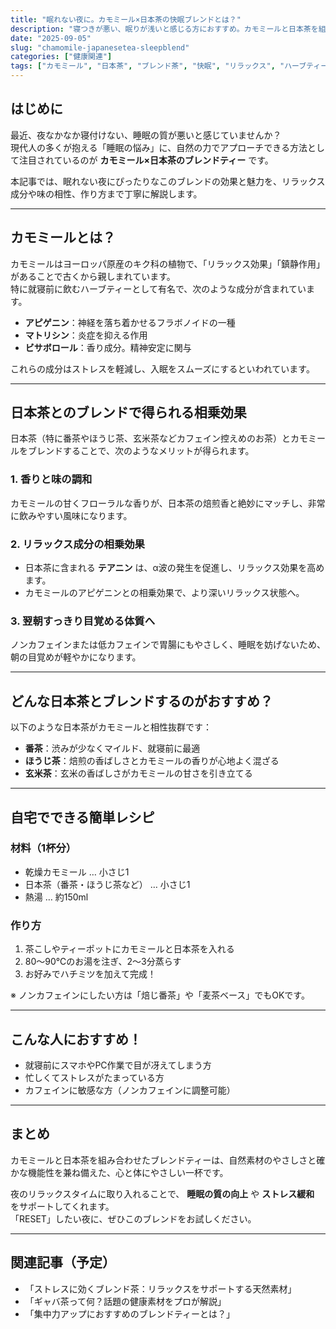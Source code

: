 ```yaml
---
title: "眠れない夜に。カモミール×日本茶の快眠ブレンドとは？"
description: "寝つきが悪い、眠りが浅いと感じる方におすすめ。カモミールと日本茶を組み合わせた快眠ブレンドの魅力と効果、作り方を徹底解説します。"
date: "2025-09-05"
slug: "chamomile-japanesetea-sleepblend"
categories: ["健康関連"]
tags: ["カモミール", "日本茶", "ブレンド茶", "快眠", "リラックス", "ハーブティー"]
---
```


## はじめに

最近、夜なかなか寝付けない、睡眠の質が悪いと感じていませんか？  
現代人の多くが抱える「睡眠の悩み」に、自然の力でアプローチできる方法として注目されているのが **カモミール×日本茶のブレンドティー** です。

本記事では、眠れない夜にぴったりなこのブレンドの効果と魅力を、リラックス成分や味の相性、作り方まで丁寧に解説します。

---

## カモミールとは？

カモミールはヨーロッパ原産のキク科の植物で、「リラックス効果」「鎮静作用」があることで古くから親しまれています。  
特に就寝前に飲むハーブティーとして有名で、次のような成分が含まれています。

- **アピゲニン**：神経を落ち着かせるフラボノイドの一種
- **マトリシン**：炎症を抑える作用
- **ビサボロール**：香り成分。精神安定に関与

これらの成分はストレスを軽減し、入眠をスムーズにするといわれています。

---

## 日本茶とのブレンドで得られる相乗効果

日本茶（特に番茶やほうじ茶、玄米茶などカフェイン控えめのお茶）とカモミールをブレンドすることで、次のようなメリットが得られます。

### 1. 香りと味の調和  
カモミールの甘くフローラルな香りが、日本茶の焙煎香と絶妙にマッチし、非常に飲みやすい風味になります。

### 2. リラックス成分の相乗効果  
- 日本茶に含まれる **テアニン** は、α波の発生を促進し、リラックス効果を高めます。
- カモミールのアピゲニンとの相乗効果で、より深いリラックス状態へ。

### 3. 翌朝すっきり目覚める体質へ  
ノンカフェインまたは低カフェインで胃腸にもやさしく、睡眠を妨げないため、朝の目覚めが軽やかになります。

---

## どんな日本茶とブレンドするのがおすすめ？

以下のような日本茶がカモミールと相性抜群です：

- **番茶**：渋みが少なくマイルド、就寝前に最適
- **ほうじ茶**：焙煎の香ばしさとカモミールの香りが心地よく混ざる
- **玄米茶**：玄米の香ばしさがカモミールの甘さを引き立てる

---

## 自宅でできる簡単レシピ

### 材料（1杯分）
- 乾燥カモミール … 小さじ1
- 日本茶（番茶・ほうじ茶など） … 小さじ1
- 熱湯 … 約150ml

### 作り方
1. 茶こしやティーポットにカモミールと日本茶を入れる
2. 80〜90℃のお湯を注ぎ、2〜3分蒸らす
3. お好みでハチミツを加えて完成！

※ ノンカフェインにしたい方は「焙じ番茶」や「麦茶ベース」でもOKです。

---

## こんな人におすすめ！

- 就寝前にスマホやPC作業で目が冴えてしまう方
- 忙しくてストレスがたまっている方
- カフェインに敏感な方（ノンカフェインに調整可能）

---

## まとめ

カモミールと日本茶を組み合わせたブレンドティーは、自然素材のやさしさと確かな機能性を兼ね備えた、心と体にやさしい一杯です。

夜のリラックスタイムに取り入れることで、 **睡眠の質の向上** や **ストレス緩和** をサポートしてくれます。  
「RESET」したい夜に、ぜひこのブレンドをお試しください。

---

## 関連記事（予定）

- 「ストレスに効くブレンド茶：リラックスをサポートする天然素材」
- 「ギャバ茶って何？話題の健康素材をプロが解説」
- 「集中力アップにおすすめのブレンドティーとは？」
